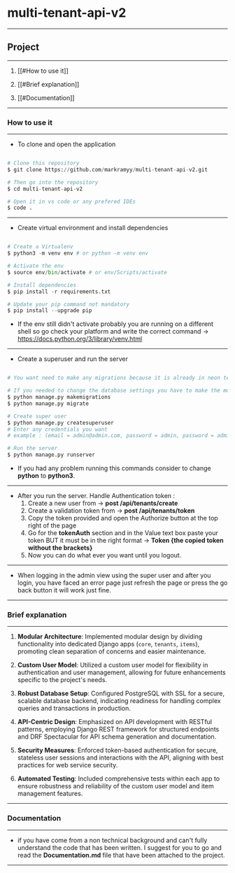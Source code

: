# multi-tenant-api-v2

---
## Project 

---

1. [[#How to use it]]

2. [[#Brief explanation]]

3. [[#Documentation]]

---
### How to use it

---

- To clone and open the application

```python

# Clone this repository
$ git clone https://github.com/markramyy/multi-tenant-api-v2.git

# Then go into the repository
$ cd multi-tenant-api-v2

# Open it in vs code or any prefered IDEs
$ code .

```

---

- Create virtual environment and install dependencies

```python

# Create a Virtualenv
$ python3 -m venv env # or python -m venv env

# Activate the env
$ source env/bin/activate # or env/Scripts/activate

# Install dependencies
$ pip install -r requirements.txt

# Update your pip command not mandatory
$ pip install --upgrade pip

```

- If the env still didn't activate probably you are running on a different shell so go check your platform and write the correct command -> https://docs.python.org/3/library/venv.html

---

- Create a superuser and run the server

```python

# You want need to make any migrations because it is already in neon tech console (an online Database platform configurations)

# If you needed to change the database settings you have to make the mogrations after you are done
$ python manage.py makemigrations
$ python manage.py migrate

# Create super user
$ python manage.py createsuperuser
# Enter any credentials you want 
# example : (email = admin@admin.com, password = admin, password = admin, y)

# Run the server
$ python manage.py runserver

```

- If you had any problem running this commands consider to change **python** to **python3**.

---

- After you run the server. Handle Authentication token :
	1. Create a new user from -> **post /api/tenants/create**
	2. Create a validation token from ->  **post /api/tenants/token**
	3. Copy the token provided and open the Authorize button at the top right of the page
	4. Go for the **tokenAuth** section and in the Value text box paste your token BUT it must be in the right format -> **Token {the copied token without the brackets}**
	5. Now you can do what ever you want until you logout.

---

- When logging in the admin view using the super user and after you login, you have faced an error page just refresh the page or press the go back button it will work just fine.

---
### Brief explanation

---

1. **Modular Architecture**: Implemented modular design by dividing functionality into dedicated Django apps (`core`, `tenants`, `items`), promoting clean separation of concerns and easier maintenance.

2. **Custom User Model**: Utilized a custom user model for flexibility in authentication and user management, allowing for future enhancements specific to the project's needs.

3. **Robust Database Setup**: Configured PostgreSQL with SSL for a secure, scalable database backend, indicating readiness for handling complex queries and transactions in production.

4. **API-Centric Design**: Emphasized on API development with RESTful patterns, employing Django REST framework for structured endpoints and DRF Spectacular for API schema generation and documentation.

5. **Security Measures**: Enforced token-based authentication for secure, stateless user sessions and interactions with the API, aligning with best practices for web service security.

6. **Automated Testing**: Included comprehensive tests within each app to ensure robustness and reliability of the custom user model and item management features.

---

### Documentation

---

- if you have come from a non technical background and can't fully understand the code that has been written. I suggest for you to go and read the **Documentation.md** file that have been attached to the project.

---
